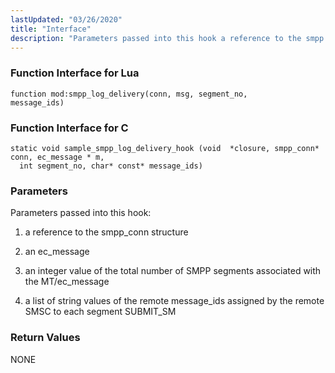 ```yaml
---
lastUpdated: "03/26/2020"
title: "Interface"
description: "Parameters passed into this hook a reference to the smpp conn structure an ec message an integer value of the total number of SMPP segments associated with the MT ec message a list of string values of the remote message ids assigned by the remote SMSC to each segment SUBMIT..."
---
```


### <a name="idp503552"></a> Function Interface for Lua

```
function mod:smpp_log_delivery(conn, msg, segment_no,
message_ids)
```

### <a name="idp505280"></a> Function Interface for C

```
static void sample_smpp_log_delivery_hook (void  *closure, smpp_conn* conn, ec_message * m,
  int segment_no, char* const* message_ids)
```

### <a name="idp507216"></a> Parameters

Parameters passed into this hook:

1.  a reference to the smpp_conn structure

2.  an ec_message

3.  an integer value of the total number of SMPP segments associated with the MT/ec_message

4.  a list of string values of the remote message_ids assigned by the remote SMSC to each segment SUBMIT_SM

### <a name="idp471888"></a> Return Values

NONE